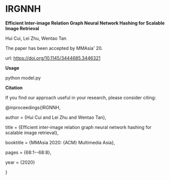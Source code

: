# IRGNNH
**Efficient Inter-image Relation Graph Neural Network Hashing for Scalable Image Retrieval**

Hui Cui, Lei Zhu, Wentao Tan

The paper has been accepted by MMAsia' 20.

url: https://doi.org/10.1145/3444685.3446321


**Usage**

python model.py


**Citation**

If you find our approach useful in your research, please consider citing:

@inproceedings{IRGNNH,

  author    = {Hui Cui and Lei Zhu and Wentao Tan},
  
  title     = {Efficient inter-image relation graph neural network hashing for scalable image retrieval},

  booktitle = {MMAsia 2020: {ACM} Multimedia Asia},
  
  pages     = {68:1--68:8},
  
  year      = {2020}

}
